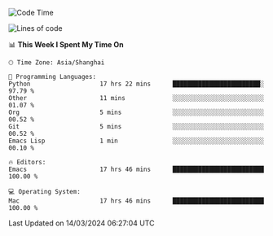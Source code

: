 <!--START_SECTION:waka-->
![Code Time](http://img.shields.io/badge/Code%20Time-1%2C843%20hrs%2012%20mins-blue)

![Lines of code](https://img.shields.io/badge/From%20Hello%20World%20I%27ve%20Written-288.8%20thousand%20lines%20of%20code-blue)

📊 **This Week I Spent My Time On** 

```text
🕑︎ Time Zone: Asia/Shanghai

💬 Programming Languages: 
Python                   17 hrs 22 mins      ████████████████████████░   97.79 % 
Other                    11 mins             ░░░░░░░░░░░░░░░░░░░░░░░░░   01.07 % 
Org                      5 mins              ░░░░░░░░░░░░░░░░░░░░░░░░░   00.52 % 
Git                      5 mins              ░░░░░░░░░░░░░░░░░░░░░░░░░   00.52 % 
Emacs Lisp               1 min               ░░░░░░░░░░░░░░░░░░░░░░░░░   00.10 % 

🔥 Editors: 
Emacs                    17 hrs 46 mins      █████████████████████████   100.00 % 

💻 Operating System: 
Mac                      17 hrs 46 mins      █████████████████████████   100.00 % 
```


 Last Updated on 14/03/2024 06:27:04 UTC
<!--END_SECTION:waka-->

